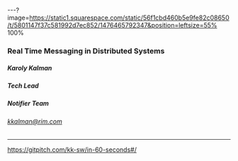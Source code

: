 ---?image=https://static1.squarespace.com/static/56f1cbd460b5e9fe82c08650/t/5801147f37c581992d7ec852/1476465792347&position=leftsize=55% 100%

### Real Time Messaging in Distributed Systems

##### Karoly Kalman 
##### Tech Lead 
##### Notifier Team
###### kkalman@rim.com


---



https://gitpitch.com/kk-sw/in-60-seconds#/
